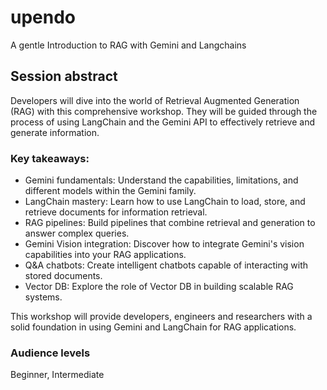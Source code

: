 # upendo

A gentle Introduction to RAG with Gemini and Langchains


## Session abstract

Developers will dive into the world of Retrieval Augmented Generation (RAG) with this comprehensive workshop. They will be guided through the process of using LangChain and the Gemini API to effectively retrieve and generate information.

### Key takeaways:

- Gemini fundamentals: Understand the capabilities, limitations, and different models within the Gemini family.
- LangChain mastery: Learn how to use LangChain to load, store, and retrieve documents for information retrieval.
- RAG pipelines: Build pipelines that combine retrieval and generation to answer complex queries.
- Gemini Vision integration: Discover how to integrate Gemini's vision capabilities into your RAG applications.
- Q&A chatbots: Create intelligent chatbots capable of interacting with stored documents.
- Vector DB: Explore the role of Vector DB in building scalable RAG systems.

This workshop will provide developers, engineers and researchers with a solid foundation in using Gemini and LangChain for RAG applications.

### Audience levels
Beginner, Intermediate
